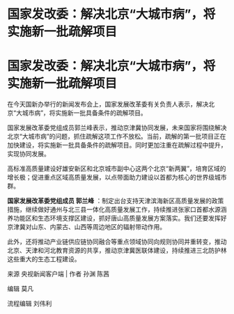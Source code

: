 # 国家发改委：解决北京“大城市病”，将实施新一批疏解项目

# 国家发改委：解决北京“大城市病”，将实施新一批疏解项目

在今天国新办举行的新闻发布会上，国家发展改革委有关负责人表示，解决北京“大城市病”，将实施新一批具备条件的疏解项目。

国家发展改革委党组成员郭兰峰表示，推动京津冀协同发展，未来国家将围绕解决北京“大城市病”的问题，抓住疏解这项工作不放松。当前，疏解的第一批项目正在加快建设，将实施新一批具备条件的疏解项目。同时更加注重在疏解过程中提升，实现协同发展。

高标准高质量建设好雄安新区和北京城市副中心这两个北京“新两翼”，培育区域的增长极；促进重点区域高质量发展，以点带面助力建设以首都为核心的世界级城市群。

**国家发展改革委党组成员 郭兰峰**
：制定出台支持天津滨海新区高质量发展的政策措施，继续做好通州与北三县一体化高质量发展工作，持续推进张家口首都水源涵养功能区和生态环境支撑区建设，抓好唐山高质量发展方案落实。我们还要发挥好京津冀对山东、内蒙古、山西等周边地区的辐射带动作用。

此外，还将推动产业链供应链协同融合等重点领域协同向规则协同并重转变，推动北京、天津和河北教育资源的共享，推动京津冀医联体建设，持续推进三北防护林这些重大的生态工程建设。

来源 央视新闻客户端 | 作者 孙渊 陈茜

编辑 莫凡

流程编辑 刘伟利

